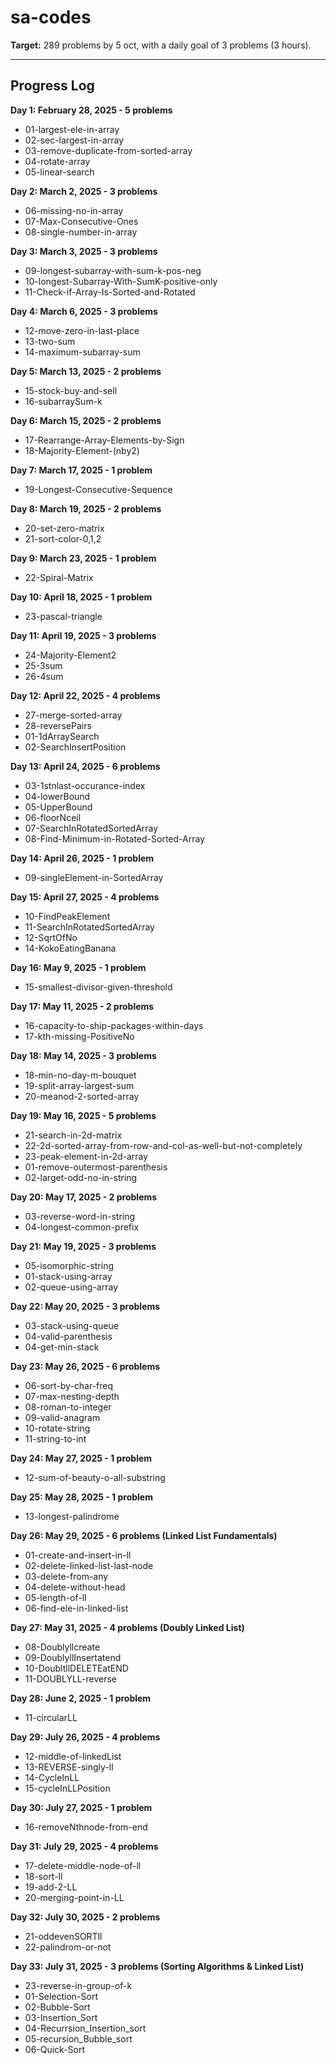 # sa-codes

**Target:** 289 problems by 5 oct, with a daily goal of 3 problems (3 hours).

---

## Progress Log

**Day 1: February 28, 2025 - 5 problems**
* 01-largest-ele-in-array
* 02-sec-largest-in-array
* 03-remove-duplicate-from-sorted-array
* 04-rotate-array
* 05-linear-search

**Day 2: March 2, 2025 - 3 problems**
* 06-missing-no-in-array
* 07-Max-Consecutive-Ones
* 08-single-number-in-array

**Day 3: March 3, 2025 - 3 problems**
* 09-longest-subarray-with-sum-k-pos-neg
* 10-longest-Subarray-With-SumK-positive-only
* 11-Check-if-Array-Is-Sorted-and-Rotated

**Day 4: March 6, 2025 - 3 problems**
* 12-move-zero-in-last-place
* 13-two-sum
* 14-maximum-subarray-sum

**Day 5: March 13, 2025 - 2 problems**
* 15-stock-buy-and-sell
* 16-subarraySum-k

**Day 6: March 15, 2025 - 2 problems**
* 17-Rearrange-Array-Elements-by-Sign
* 18-Majority-Element-(nby2)

**Day 7: March 17, 2025 - 1 problem**
* 19-Longest-Consecutive-Sequence

**Day 8: March 19, 2025 - 2 problems**
* 20-set-zero-matrix
* 21-sort-color-0,1,2

**Day 9: March 23, 2025 - 1 problem**
* 22-Spiral-Matrix

**Day 10: April 18, 2025 - 1 problem**
* 23-pascal-triangle

**Day 11: April 19, 2025 - 3 problems**
* 24-Majority-Element2
* 25-3sum
* 26-4sum

**Day 12: April 22, 2025 - 4 problems**
* 27-merge-sorted-array
* 28-reversePairs
* 01-1dArraySearch
* 02-SearchInsertPosition

**Day 13: April 24, 2025 - 6 problems**
* 03-1stnlast-occurance-index
* 04-lowerBound
* 05-UpperBound
* 06-floorNceil
* 07-SearchInRotatedSortedArray
* 08-Find-Minimum-in-Rotated-Sorted-Array

**Day 14: April 26, 2025 - 1 problem**
* 09-singleElement-in-SortedArray

**Day 15: April 27, 2025 - 4 problems**
* 10-FindPeakElement
* 11-SearchInRotatedSortedArray
* 12-SqrtOfNo
* 14-KokoEatingBanana

**Day 16: May 9, 2025 - 1 problem**
* 15-smallest-divisor-given-threshold

**Day 17: May 11, 2025 - 2 problems**
* 16-capacity-to-ship-packages-within-days
* 17-kth-missing-PositiveNo

**Day 18: May 14, 2025 - 3 problems**
* 18-min-no-day-m-bouquet
* 19-split-array-largest-sum
* 20-meanod-2-sorted-array

**Day 19: May 16, 2025 - 5 problems**
* 21-search-in-2d-matrix
* 22-2d-sorted-array-from-row-and-col-as-well-but-not-completely
* 23-peak-element-in-2d-array
* 01-remove-outermost-parenthesis
* 02-larget-odd-no-in-string

**Day 20: May 17, 2025 - 2 problems**
* 03-reverse-word-in-string
* 04-longest-common-prefix

**Day 21: May 19, 2025 - 3 problems**
* 05-isomorphic-string
* 01-stack-using-array
* 02-queue-using-array

**Day 22: May 20, 2025 - 3 problems**
* 03-stack-using-queue
* 04-valid-parenthesis
* 04-get-min-stack

**Day 23: May 26, 2025 - 6 problems**
* 06-sort-by-char-freq
* 07-max-nesting-depth
* 08-roman-to-integer
* 09-valid-anagram
* 10-rotate-string
* 11-string-to-int

**Day 24: May 27, 2025 - 1 problem**
* 12-sum-of-beauty-o-all-substring

**Day 25: May 28, 2025 - 1 problem**
* 13-longest-palindrome

**Day 26: May 29, 2025 - 6 problems (Linked List Fundamentals)**
* 01-create-and-insert-in-ll
* 02-delete-linked-list-last-node
* 03-delete-from-any
* 04-delete-without-head
* 05-length-of-ll
* 06-find-ele-in-linked-list

**Day 27: May 31, 2025 - 4 problems (Doubly Linked List)**
* 08-Doublyllcreate
* 09-DoublyllInsertatend
* 10-DoubltllDELETEatEND
* 11-DOUBLYLL-reverse

**Day 28: June 2, 2025 - 1 problem**
* 11-circularLL

**Day 29: July 26, 2025 - 4 problems**
* 12-middle-of-linkedList
* 13-REVERSE-singly-ll
* 14-CycleInLL
* 15-cycleInLLPosition

**Day 30: July 27, 2025 - 1 problem**
* 16-removeNthnode-from-end

**Day 31: July 29, 2025 - 4 problems**
* 17-delete-middle-node-of-ll
* 18-sort-ll
* 19-add-2-LL
* 20-merging-point-in-LL

**Day 32: July 30, 2025 - 2 problems**
* 21-oddevenSORTll
* 22-palindrom-or-not

**Day 33: July 31, 2025 - 3 problems (Sorting Algorithms & Linked List)**
* 23-reverse-in-group-of-k
* 01-Selection-Sort
* 02-Bubble-Sort
* 03-Insertion_Sort
* 04-Recurrsion_Insertion_sort
* 05-recursion_Bubble_sort
* 06-Quick-Sort
